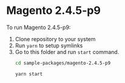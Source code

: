# Magento 2.4.5-p9

To run Magento 2.4.5-p9:

1. Clone repository to your system
2. Run `yarn` to setup symlinks
3. Go to this folder and run `start` command.
    ```bash
    cd sample-packages/magento-2.4.5-p9

    yarn start
    ```